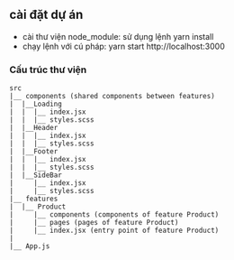 ## cài đặt dự án

- cài thư viện node_module: sử dụng lệnh yarn install
- chạy lệnh với cú pháp: yarn start http://localhost:3000

### Cấu trúc thư viện

```
src
|__ components (shared components between features)
|  |__Loading
|  |  |__ index.jsx
|  |  |__ styles.scss
|  |__Header
|  |  |__ index.jsx
|  |  |__ styles.scss
|  |__Footer
|  |  |__ index.jsx
|  |  |__ styles.scss
|  |__SideBar
|     |__ index.jsx
|     |__ styles.scss
|__ features
|  |__ Product
|     |__ components (components of feature Product)
|     |__ pages (pages of feature Product)
|     |__ index.jsx (entry point of feature Product)
|
|__ App.js
```
